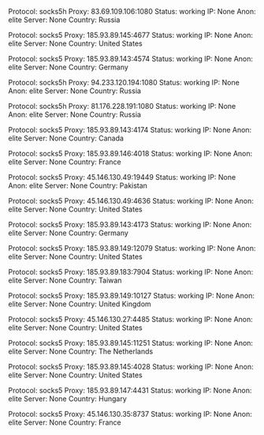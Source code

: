 Protocol: socks5h
Proxy: 83.69.109.106:1080
Status: working
IP: None
Anon: elite
Server: None
Country: Russia

Protocol: socks5
Proxy: 185.93.89.145:4677
Status: working
IP: None
Anon: elite
Server: None
Country: United States

Protocol: socks5
Proxy: 185.93.89.143:4574
Status: working
IP: None
Anon: elite
Server: None
Country: Germany

Protocol: socks5h
Proxy: 94.233.120.194:1080
Status: working
IP: None
Anon: elite
Server: None
Country: Russia

Protocol: socks5h
Proxy: 81.176.228.191:1080
Status: working
IP: None
Anon: elite
Server: None
Country: Russia

Protocol: socks5
Proxy: 185.93.89.143:4174
Status: working
IP: None
Anon: elite
Server: None
Country: Canada

Protocol: socks5
Proxy: 185.93.89.146:4018
Status: working
IP: None
Anon: elite
Server: None
Country: France

Protocol: socks5
Proxy: 45.146.130.49:19449
Status: working
IP: None
Anon: elite
Server: None
Country: Pakistan

Protocol: socks5
Proxy: 45.146.130.49:4636
Status: working
IP: None
Anon: elite
Server: None
Country: United States

Protocol: socks5
Proxy: 185.93.89.143:4173
Status: working
IP: None
Anon: elite
Server: None
Country: Germany

Protocol: socks5
Proxy: 185.93.89.149:12079
Status: working
IP: None
Anon: elite
Server: None
Country: United States

Protocol: socks5
Proxy: 185.93.89.183:7904
Status: working
IP: None
Anon: elite
Server: None
Country: Taiwan

Protocol: socks5
Proxy: 185.93.89.149:10127
Status: working
IP: None
Anon: elite
Server: None
Country: United Kingdom

Protocol: socks5
Proxy: 45.146.130.27:4485
Status: working
IP: None
Anon: elite
Server: None
Country: United States

Protocol: socks5
Proxy: 185.93.89.145:11251
Status: working
IP: None
Anon: elite
Server: None
Country: The Netherlands

Protocol: socks5
Proxy: 185.93.89.145:4028
Status: working
IP: None
Anon: elite
Server: None
Country: United States

Protocol: socks5
Proxy: 185.93.89.147:4431
Status: working
IP: None
Anon: elite
Server: None
Country: Hungary

Protocol: socks5
Proxy: 45.146.130.35:8737
Status: working
IP: None
Anon: elite
Server: None
Country: France

